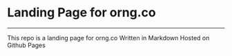 # Landing Page for orng.co
---
This repo is a landing page for orng.co
Written in Markdown
Hosted on Github Pages
